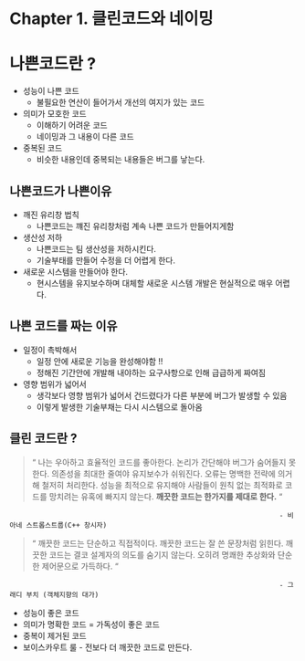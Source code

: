 # Chapter 1. 클린코드와 네이밍

# 나쁜코드란 ?

- 성능이 나쁜 코드
    - 불필요한 연산이 들어가서 개선의 여지가 있는 코드
- 의미가 모호한 코드
    - 이해하기 어려운 코드
    - 네이밍과 그 내용이 다른 코드
- 중복된 코드
    - 비슷한 내용인데 중복되는 내용들은 버그를 낳는다.

## 나쁜코드가 나쁜이유

- 깨진 유리창 법칙
    - 나쁜코드는 꺠진 유리창처럼 계속 나쁜 코드가 만들어지게함
- 생산성 저하
    - 나쁜코드는 팀 생산성을 저하시킨다.
    - 기술부태를 만들어 수정을 더 어렵게 한다.
- 새로운 시스템을 만들어야 한다.
    - 현시스템을 유지보수하며 대체할 새로운 시스템 개발은 현실적으로 매우 어렵다.

## 나쁜 코드를 짜는 이유

- 일정이 촉박해서
    - 일정 안에 새로운 기능을 완성해야함 !!
    - 정해진 기간안에 개발해 내야하는 요구사항으로 인해 급급하게 짜여짐
- 영향 범위가 넓어서
    - 생각보다 영향 범위가 넓어서 건드렸다가 다른 부분에 버그가 발생할 수 있음
    - 이렇게 발생한 기술부채는 다시 시스템으로 돌아옴
    

## 클린 코드란 ?

> “  나는 우아하고 효율적인 코드를 좋아한다.
    논리가 간단해야 버그가 숨어들지 못한다.
    의존성을 최대한 줄여야 유지보수가 쉬워진다.
    오류는 명백한 전략에 의거해 철저히 처리한다.
    성능을 최적으로 유지해야 사람들이 원칙 없는 최적화로 코드를 망치려는 유혹에 빠지지 않는다.
    **깨끗한 코드는 한가지를 제대로 한다.** “

                                                                      - 비아네 스트롭스트룹(C++ 창시자)
> 

> “  깨끗한 코드는 단순하고 직접적이다.
    깨끗한 코드는 잘 쓴 문장처럼 읽힌다.
    깨끗한 코드는 결코 설계자의 의도를 숨기지 않는다.
    오히려 명쾌한 추상화와 단순한 제어문으로 가득하다. “
                                                                        
                                                                      - 그래디 부치 (객체지향의 대가)
> 

- 성능이 좋은 코드
- 의미가 명확한 코드 = 가독성이 좋은 코드
- 중복이 제거된 코드
- 보이스카우트 룰 - 전보다 더 깨끗한 코드로 만든다.